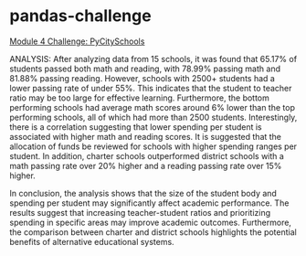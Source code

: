 # pandas-challenge
[Module 4 Challenge: PyCitySchools](https://github.com/jerrettw/pandas-challenge/blob/main/PyCitySchools/PyCitySchools.ipynb)

ANALYSIS:
After analyzing data from 15 schools, it was found that 65.17% of students passed both math and reading, with 78.99% passing math and 81.88% passing reading. However, schools with 2500+ students had a lower passing rate of under 55%. This indicates that the student to teacher ratio may be too large for effective learning. Furthermore, the bottom performing schools had average math scores around 6% lower than the top performing schools, all of which had more than 2500 students. Interestingly, there is a correlation suggesting that lower spending per student is associated with higher math and reading scores. It is suggested that the allocation of funds be reviewed for schools with higher spending ranges per student. In addition, charter schools outperformed district schools with a math passing rate over 20% higher and a reading passing rate over 15% higher.

In conclusion, the analysis shows that the size of the student body and spending per student may significantly affect academic performance. The results suggest that increasing teacher-student ratios and prioritizing spending in specific areas may improve academic outcomes. Furthermore, the comparison between charter and district schools highlights the potential benefits of alternative educational systems.
